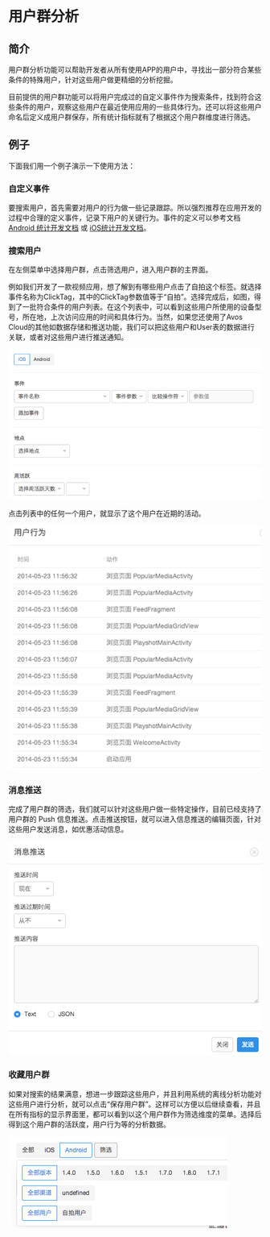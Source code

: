 # 用户群分析
## 简介
用户群分析功能可以帮助开发者从所有使用APP的用户中，寻找出一部分符合某些条件的特殊用户，针对这些用户做更精细的分析挖掘。

目前提供的用户群功能可以将用户完成过的自定义事件作为搜索条件，找到符合这些条件的用户，观察这些用户在最近使用应用的一些具体行为。还可以将这些用户命名后定义成用户群保存，所有统计指标就有了根据这个用户群维度进行筛选。

## 例子
下面我们用一个例子演示一下使用方法：
### 自定义事件

要搜索用户，首先需要对用户的行为做一些记录跟踪。所以强烈推荐在应用开发的过程中合理的定义事件，记录下用户的关键行为。事件的定义可以参考文档 [Android 统计开发文档](./android_statistics.html#%E4%BD%BF%E7%94%A8%E8%87%AA%E5%AE%9A%E4%B9%89%E4%BA%8B%E4%BB%B6) 或 [iOS统计开发文档](./ios_statistics.html)。

### 搜索用户
在左侧菜单中选择用户群，点击筛选用户，进入用户群的主界面。

例如我们开发了一款视频应用，想了解到有哪些用户点击了自拍这个标签。就选择事件名称为ClickTag，其中的ClickTag参数值等于“自拍”。选择完成后，如图，得到了一批符合条件的用户列表。在这个列表中，可以看到这些用户所使用的设备型号，所在地，上次访问应用的时间和具体行为。当然，如果您还使用了Avos Cloud的其他如数据存储和推送功能，我们可以把这些用户和User表的数据进行关联，或者对这些用户进行推送通知。

![image](images/search_users.png)

点击列表中的任何一个用户，就显示了这个用户在近期的活动。

![image](images/user_actions.png)

### 消息推送

完成了用户群的筛选，我们就可以针对这些用户做一些特定操作，目前已经支持了用户群的 Push 信息推送。点击推送按钮，就可以进入信息推送的编辑页面，针对这些用户发送消息，如优惠活动信息。

![image](images/user_group_push.png)

### 收藏用户群
如果对搜索的结果满意，想进一步跟踪这些用户，并且利用系统的离线分析功能对这些用户进行分析，就可以点击“保存用户群”。这样可以方便以后继续查看，并且在所有指标的显示界面里，都可以看到以这个用户群作为筛选维度的菜单。选择后得到这个用户群的活跃度，用户行为等的分析数据。

![image](images/select_user_group.png)
